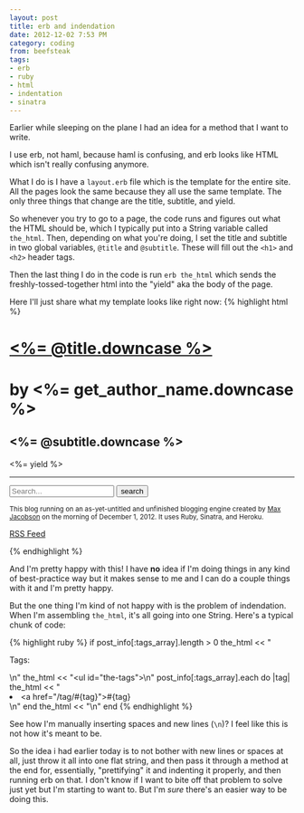 ```yaml
---
layout: post
title: erb and indendation
date: 2012-12-02 7:53 PM
category: coding
from: beefsteak
tags:
- erb
- ruby
- html
- indentation
- sinatra
---
```


Earlier while sleeping on the plane I had an idea for a method that I want to write.

I use erb, not haml, because haml is confusing, and erb looks like HTML which isn't really confusing anymore.

What I do is I have a `layout.erb` file which is the template for the entire site. All the pages look the same because they all use the same template. The only three things that change are the title, subtitle, and yield.

So whenever you try to go to a page, the code runs and figures out what the HTML should be, which I typically put into a String variable called `the_html`. Then, depending on what you're doing, I set the title and subtitle in two global variables, `@title` and `@subtitle`. These will fill out the `<h1>` and `<h2>` header tags.

Then the last thing I do in the code is run `erb the_html` which sends the freshly-tossed-together html into the "yield" aka the body of the page.

Here I'll just share what my template looks like right now:
{% highlight html %}
<!DOCTYPE HTML>
<html lang="en-US">
<head>
  <meta charset="UTF-8">
  <title><%= @title.downcase %> - <%= @subtitle.downcase %></title>
  <link href="/css/style.css" rel="stylesheet" />
  <link rel="alternate" type="application/atom+xml" href="/feed" />
  <meta name="author" content="<%= get_author_name %>">
  <meta name="viewport" content="width=device-width, initial-scale=1.0, maximum-scale=1.0, user-scalable=no" />
  <meta name="HandheldFriendly" content="true" />
</head>
<body>
<div id="container">
<h1 id="title"><a href ="/"><%= @title.downcase %></a></h1>
<h1 id="author">by <%= get_author_name.downcase %></h1>
<h2 class="instapaper_title"><%= @subtitle.downcase %></h2>
<%= yield %>
<hr />
<form action="/search" id="searchbox">
  <input type="text" name="q" placeholder="Search..."> <input type="submit" value="search">
</form>
<p><small>This blog running on an as-yet-untitled and unfinished blogging engine created by <a href="http://maxjacobson.net">Max Jacobson</a> on the morning of December 1, 2012. It uses Ruby, Sinatra, and Heroku.</small></p>
<p><a href="/feed">RSS Feed</a></p>
</div>
</body>
</html>
{% endhighlight %}

And I'm pretty happy with this! I have **no** idea if I'm doing things in any kind of best-practice way but it makes sense to me and I can do a couple things with it and I'm pretty happy.

But the one thing I'm kind of not happy with is the problem of indendation. When I'm assembling `the_html`, it's all going into one String. Here's a typical chunk of code:

{% highlight ruby %}
if post_info[:tags_array].length > 0
  the_html << "<p>Tags:</p>\n"
  the_html << "<ul id=\"the-tags\">\n"
  post_info[:tags_array].each do |tag|
    the_html << "  <li><a href=\"/tag/#{tag}\">#{tag}</a></li>\n"
  end
  the_html << "</ul>\n"
end
{% endhighlight %}

See how I'm manually inserting spaces and new lines (`\n`)? I feel like this is not how it's meant to be.

So the idea i had earlier today is to not bother with new lines or spaces at all, just throw it all into one flat string, and then pass it through a method at the end for, essentially, "prettifying" it and indenting it properly, and then running erb on that. I don't know if I want to bite off that problem to solve just yet but I'm starting to want to. But I'm *sure* there's an easier way to be doing this.

